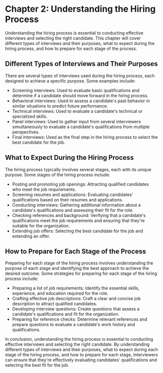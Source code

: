 Chapter 2: Understanding the Hiring Process
===========================================

Understanding the hiring process is essential to conducting effective interviews and selecting the right candidate. This chapter will cover different types of interviews and their purposes, what to expect during the hiring process, and how to prepare for each stage of the process.

Different Types of Interviews and Their Purposes
------------------------------------------------

There are several types of interviews used during the hiring process, each designed to achieve a specific purpose. Some examples include:

* Screening interviews: Used to evaluate basic qualifications and determine if a candidate should move forward in the hiring process.
* Behavioral interviews: Used to assess a candidate's past behavior in similar situations to predict future performance.
* Technical interviews: Used to evaluate a candidate's technical or specialized skills.
* Panel interviews: Used to gather input from several interviewers simultaneously to evaluate a candidate's qualifications from multiple perspectives.
* Final interviews: Used as the final step in the hiring process to select the best candidate for the job.

What to Expect During the Hiring Process
----------------------------------------

The hiring process typically involves several stages, each with its unique purpose. Some stages of the hiring process include:

* Posting and promoting job openings: Attracting qualified candidates who meet the job requirements.
* Screening resumes and applications: Evaluating candidates' qualifications based on their resumes and applications.
* Conducting interviews: Gathering additional information about a candidate's qualifications and assessing their fit for the role.
* Checking references and background: Verifying that a candidate's qualifications meet the job requirements and ensuring that they're suitable for the organization.
* Extending job offers: Selecting the best candidate for the job and extending an offer.

How to Prepare for Each Stage of the Process
--------------------------------------------

Preparing for each stage of the hiring process involves understanding the purpose of each stage and identifying the best approach to achieve the desired outcome. Some strategies for preparing for each stage of the hiring process include:

* Preparing a list of job requirements: Identify the essential skills, experience, and education required for the role.
* Crafting effective job descriptions: Craft a clear and concise job description to attract qualified candidates.
* Developing interview questions: Create questions that assess a candidate's qualifications and fit for the organization.
* Preparing for reference checks: Determine relevant references and prepare questions to evaluate a candidate's work history and qualifications.

In conclusion, understanding the hiring process is essential to conducting effective interviews and selecting the right candidate. By understanding different types of interviews and their purposes, what to expect during each stage of the hiring process, and how to prepare for each stage, interviewers can ensure that they're effectively evaluating candidates' qualifications and selecting the best fit for the job.
